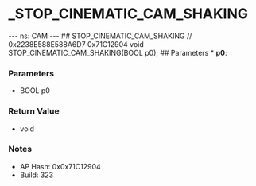 # _STOP_CINEMATIC_CAM_SHAKING

--- ns: CAM --- ## STOP_CINEMATIC_CAM_SHAKING  // 0x2238E588E588A6D7 0x71C12904 void STOP_CINEMATIC_CAM_SHAKING(BOOL p0);   ## Parameters * **p0**:

### Parameters
* BOOL p0

### Return Value
* void

### Notes
* AP Hash: 0x0x71C12904
* Build: 323

